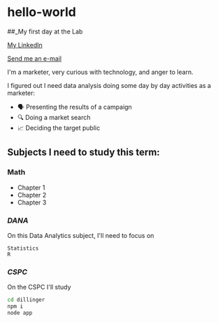 # hello-world
##_My first day at the Lab

[My LinkedIn](https://www.linkedin.com/in/alexandre-feres-98857a155/)

[Send me an e-mail](mailto:agonzlezramal00@mylangara.ca)

I'm a marketer, very curious with technology, and anger to learn.


I figured out I need data analysis doing some day by day activities as a marketer:
- 🗣️ Presenting the results of a campaign
- 🔍 Doing a market search
- 📈 Deciding the target public

## Subjects I need to study this term:
### Math
- Chapter 1
- Chapter 2
- Chapter 3
  

### *DANA*
On this Data Analytics subject, I'll need to focus on
```
Statistics
R
```

### *CSPC*
On the CSPC I'll study


```sh
cd dillinger
npm i 
node app
```

